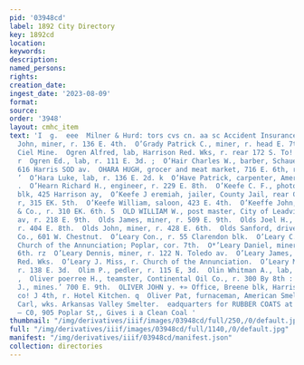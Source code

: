 ```yaml
---
pid: '03948cd'
label: 1892 City Directory
key: 1892cd
location: 
keywords: 
description: 
named_persons: 
rights: 
creation_date: 
ingest_date: '2023-08-09'
format: 
source: 
order: '3948'
layout: cmhc_item
text: 'I  g.  eee  Milner & Hurd: tors cvs cn. aa sc Accident Insurance o’GR 208 OLS  O’Grady
  John, miner, r. 136 E. 4th.  O’Grady Patrick C., miner, r. head E. 7th, nr. Little
  Ciel Mine.  Ogren Alfred, lab, Harrison Red. Wks, r. rear 172 S. To! : ledo av.
  r  Ogren Ed., lab, r. 111 E. 3d. ;  O’Hair Charles W., barber, Schauer & Nier, r.
  616 Harris SOD av.  OHARA HUGH, grocer and meat market, 716 E. 6th, r. 524 E. 6th.
  ’  O’Hara Luke, lab, r. 136 E. 2d. k  O’Have Patrick, carpenter, American Smelter.
  .  O’Hearn Richard H., engineer, r. 229 E. 8th.  O’Keefe C. F., photographer, Union
  blk, 425 Harrison ay,  O’Keefe J eremiah, jailer, County Jail, rear Court House,
  r, 315 EK. 5th.  O’Keefe William, saloon, 423 E. 4th.  O’Keeffe John, shoemkr, Ringle
  & Co., r. 310 EK. 6th. 5  OLD WILLIAM W., post master, City of Leadville, 604 Harrison
  av, r. 218 E. 9th.  Olds James, miner, r. 509 E. 9th.  Olds Joel H., solicitor,
  r. 404 E. 8th.  Olds John, miner, r. 428 E. 6th.  Olds Sanford, driver, Ahern &
  Co., 601 W. Chestnut.  O’Leary Con., r. 55 Clarendon blk.  O’Leary C. F. Rev., pastor,
  Church of the Annunciation; Poplar, cor. 7th.  O*’Leary Daniel, miner, r. 218 EK.
  6th. rz  O’Leary Dennis, miner, r. 122 N. Toledo av.  O’Leary James, lab, Harrison
  Red. Wks.  O’Leary J. Miss, r. Church of the Annunciation.  O’Leary Mary A. Mrs.,
  r. 138 E. 3d.  Olim P., pedler, r. 115 E, 3d.  Olin Whitman A., lab, r. 500 N. Pine.
  ,  Oliver poerree H., teamster, Continental Oil Co., r. 300 By 8th :  Oliver James
  J., mines.’ 700 E. 9th.  OLIVER JOHN y. +» Office, Breene blk, Harrison ay, se.
  co! J 4th, r. Hotel Kitchen. q  Oliver Pat, furnaceman, American Smelter.  Olsen
  Carl, wks. Arkansas Valley Smelter.  eadquarters for RUBBER COATS at STRAUSS                           LEADVILLE
  — C0, 905 Poplar St,, Gives i a Clean Coal '
thumbnail: "/img/derivatives/iiif/images/03948cd/full/250,/0/default.jpg"
full: "/img/derivatives/iiif/images/03948cd/full/1140,/0/default.jpg"
manifest: "/img/derivatives/iiif/03948cd/manifest.json"
collection: directories
---
```


